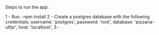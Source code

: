 Steps to run the app:

1 - Run : npm install
2 - Create a postgres database with the following credentials:
    username: 'postgres',
    password: 'root',
    database: 'pizzaria-utfpr',
    host: 'localhost',
3 - 
